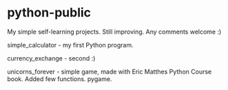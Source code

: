 # python-public

My simple self-learning projects. Still improving.
Any comments welcome :)

simple_calculator - my first Python program.

currency_exchange - second :)

unicorns_forever - simple game, made with Eric Matthes Python Course book. Added few functions. pygame.
